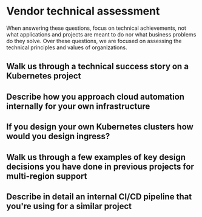 # Vendor technical assessment

When answering these questions, focus on technical achievements, not what applications and projects are meant to do nor what business problems do they solve. Over these questions, we are focused on assessing the technical principles and values of organizations.

## Walk us through a technical success story on a Kubernetes project

## Describe how you approach cloud automation internally for your own infrastructure

## If you design your own Kubernetes clusters how would you design ingress?

## Walk us through a few examples of key design decisions you have done in previous projects for multi-region support

## Describe in detail an internal CI/CD pipeline that you're using for a similar project
